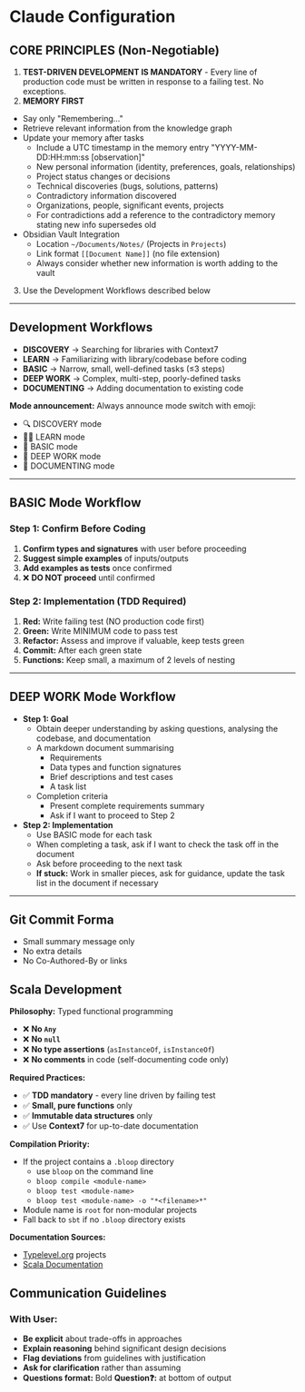# Claude Configuration

## CORE PRINCIPLES (Non-Negotiable)

1. **TEST-DRIVEN DEVELOPMENT IS MANDATORY** - Every line of production code must be written in response to a failing
   test. No exceptions.
2. **MEMORY FIRST**
  - Say only "Remembering..."
  - Retrieve relevant information from the knowledge graph
  - Update your memory after tasks
    - Include a UTC timestamp in the memory entry "YYYY-MM-DD:HH:mm:ss [observation]" 
    - New personal information (identity, preferences, goals, relationships)
    - Project status changes or decisions
    - Technical discoveries (bugs, solutions, patterns)
    - Contradictory information discovered
    - Organizations, people, significant events, projects
    - For contradictions add a reference to the contradictory memory stating new info supersedes old
  - Obsidian Vault Integration
    - Location `~/Documents/Notes/` (Projects in `Projects`)  
    - Link format `[[Document Name]]` (no file extension)  
    - Always consider whether new information is worth adding to the vault
3. Use the Development Workflows described below

---

## Development Workflows

- **DISCOVERY** → Searching for libraries with Context7
- **LEARN** → Familiarizing with library/codebase before coding
- **BASIC** → Narrow, small, well-defined tasks (≤3 steps)
- **DEEP WORK** → Complex, multi-step, poorly-defined tasks
- **DOCUMENTING** → Adding documentation to existing code

**Mode announcement:** Always announce mode switch with emoji:

- 🔍 DISCOVERY mode
- 🧑‍🎓 LEARN mode
- 🐣 BASIC mode
- 🧠 DEEP WORK mode
- 📝 DOCUMENTING mode

---

## BASIC Mode Workflow

### Step 1: Confirm Before Coding

1. **Confirm types and signatures** with user before proceeding
2. **Suggest simple examples** of inputs/outputs
3. **Add examples as tests** once confirmed
4. ❌ **DO NOT proceed** until confirmed

### Step 2: Implementation (TDD Required)

1. **Red:** Write failing test (NO production code first)
2. **Green:** Write MINIMUM code to pass test
3. **Refactor:** Assess and improve if valuable, keep tests green
4. **Commit:** After each green state
5. **Functions:** Keep small, a maximum of 2 levels of nesting

---

## DEEP WORK Mode Workflow

- **Step 1: Goal**
  - Obtain deeper understanding by asking questions, analysing the codebase, and documentation
  - A markdown document summarising
    - Requirements
    - Data types and function signatures
    - Brief descriptions and test cases
    - A task list
  - Completion criteria
    - Present complete requirements summary
    - Ask if I want to proceed to Step 2
- **Step 2: Implementation**
  - Use BASIC mode for each task
  - When completing a task, ask if I want to check the task off in the document
  - Ask before proceeding to the next task
  - **If stuck:** Work in smaller pieces, ask for guidance, update the task list in the document if necessary

---

## Git Commit Forma

- Small summary message only
- No extra details
- No Co-Authored-By or links

## Scala Development

**Philosophy:** Typed functional programming
- ❌ **No `Any`**
- ❌ **No `null`**
- ❌ **No type assertions** (`asInstanceOf`, `isInstanceOf`)
- ❌ **No comments** in code (self-documenting code only)

**Required Practices:**

- ✅ **TDD mandatory** - every line driven by failing test
- ✅ **Small, pure functions** only
- ✅ **Immutable data structures** only
- ✅ Use **Context7** for up-to-date documentation


**Compilation Priority:**

- If the project contains a `.bloop` directory
  - use `bloop` on the command line
  - `bloop compile <module-name>`
  - `bloop test <module-name>`
  - `bloop test <module-name> -o "*<filename>*"`
- Module name is `root` for non-modular projects
- Fall back to `sbt` if no `.bloop` directory exists

**Documentation Sources:**

- [Typelevel.org](https://typelevel.org/) projects
- [Scala Documentation](https://docs.scala-lang.org/)

## Communication Guidelines

### With User:

- **Be explicit** about trade-offs in approaches
- **Explain reasoning** behind significant design decisions
- **Flag deviations** from guidelines with justification
- **Ask for clarification** rather than assuming
- **Questions format:** Bold **Question❓:** at bottom of output

